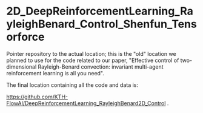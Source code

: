 # 2D_DeepReinforcementLearning_RayleighBenard_Control_Shenfun_Tensorforce

Pointer repository to the actual location; this is the "old" location we planned to use for the code related to our paper, "Effective control of two-dimensional Rayleigh-Benard convection: invariant multi-agent reinforcement learning is all you need".

The final location containing all the code and data is:

https://github.com/KTH-FlowAI/DeepReinforcementLearning_RayleighBenard2D_Control .
